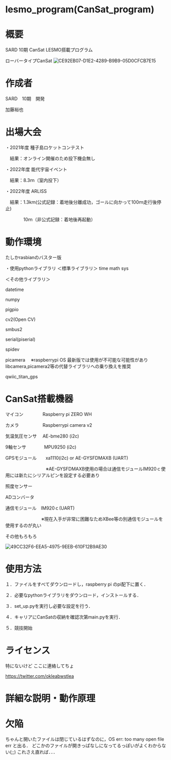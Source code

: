 # lesmo_program(CanSat_program)

# 概要

SARD 10期 CanSat LESMO搭載プログラム

ローバータイプCanSat
![CE92EB07-D1E2-4289-B9B9-05D0CFCB7E15](https://user-images.githubusercontent.com/111445830/219361996-b047609e-4d12-4588-9974-cbdfcb6cfe80.jpg)

# 作成者

SARD　10期　開発

加藤裕也

# 出場大会

・2021年度 種子島ロケットコンテスト

　結果：オンライン開催のため投下機会無し

・2022年度 能代宇宙イベント

　結果：8.3ｍ（室内投下）

・2022年度 ARLISS

　結果：1.3km(公式記録：着地後分離成功，ゴールに向かって100ｍ走行後停止)

　　　　10ｍ（非公式記録：着地後再起動）

# 動作環境

たしかrasbianのバスター版

・使用pythonライブラリ
  ＜標準ライブラリ＞
  time
  math
  sys

  ＜その他ライブラリ＞

datetime

numpy

pigpio

cv2(Open CV)

smbus2

serial(piserial)

spidev

picamera 　※raspberrypi OS 最新版では使用が不可能な可能性がありlibcamera,picamera2等の代替ライブラリへの乗り換えを推奨

qwiic_titan_gps

# CanSat搭載機器

マイコン　　　　 Raspberry pi ZERO WH

カメラ　　　　　 Raspberrypi camera v2

気温気圧センサ　 AE-bme280 (i2c)

9軸センサ　　　　MPU9250 (i2c)

GPSモジュール　　xa1110(i2c) or AE-GYSFDMAXB (UART)

　　　　　　　　　※AE-GYSFDMAXB使用の場合は通信モジュールIM920ｃ使用には新たにシリアルピンを設定する必要あり

照度センサー

ADコンバータ

通信モジュール　IM920ｃ(UART)

　　　　　　　　※現在入手が非常に困難なためXBee等の別通信モジュールを使用するのが丸い

その他もろもろ

![49CC32F6-EEA5-4975-9EEB-610F12B9AE30](https://user-images.githubusercontent.com/111445830/219353980-86019337-b981-4d72-954a-e1868b2688a2.jpg)

# 使用方法

１．ファイルをすべてダウンロードし，raspberry pi のpi配下に置く．

２．必要なpythonライブラリをダウンロード，インストールする．

３．set_up.pyを実行し必要な設定を行う．

４．キャリアにCanSatの収納を確認次第main.pyを実行．

５．競技開始

# ライセンス

特にないけど
ここに連絡してちょ

https://twitter.com/okleabwstlea

# 詳細な説明・動作原理

# 欠陥

ちゃんと開いたファイルは閉じているはずなのに，OS err: too many open file err と出る．
どこかのファイルが開きっぱなしになってるっぽいがよくわからない(;;)
これさえ直れば．．．
